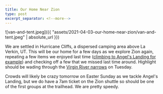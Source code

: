 ```yaml
---
title: Our Home Near Zion
type: post
excerpt_separator: <!--more-->
---
```


![van-and-tent.jpeg]({{ "assets/2021-04-03-our-home-near-zion/van-and-tent.jpeg" | absolute_url }})


We are settled in Hurricane Cliffs, a dispersed camping area above La Verkin, UT. This will be our home for a few days as we explore Zion again, repeating a few items we enjoyed last time ([climbing to Angel's Landing for example](https://chrisbrooks.org/blog/2018/04/19/zion-angels-landing/)) and checking off a few that we missed last time around. Highlight should be wading through the [Virgin River narrows](https://www.nps.gov/zion/planyourvisit/thenarrows.htm) on Tuesday.

<!--more-->

Crowds will likely be crazy tomorrow on Easter Sunday as we tackle Angel's Landing, but we do have a 7am ticket on the Zion shuttle so should be one of the first groups at the trailhead. We are pretty speedy.